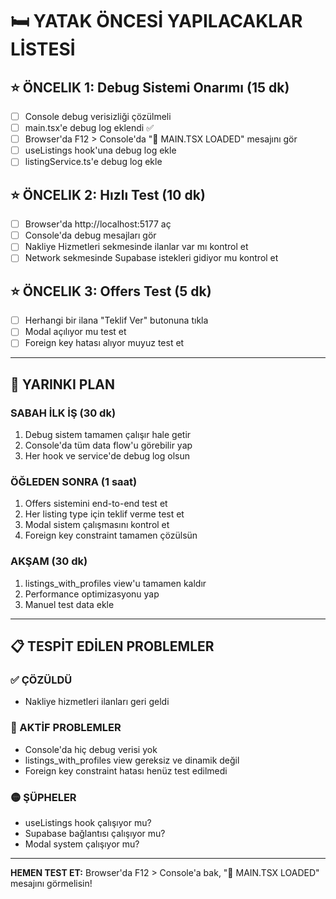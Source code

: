 # 🛏️ YATAK ÖNCESİ YAPILACAKLAR LİSTESİ

## ⭐ ÖNCELIK 1: Debug Sistemi Onarımı (15 dk)
- [ ] Console debug verisizliği çözülmeli
- [ ] main.tsx'e debug log eklendi ✅
- [ ] Browser'da F12 > Console'da "🚀 MAIN.TSX LOADED" mesajını gör
- [ ] useListings hook'una debug log ekle
- [ ] listingService.ts'e debug log ekle

## ⭐ ÖNCELIK 2: Hızlı Test (10 dk)
- [ ] Browser'da http://localhost:5177 aç
- [ ] Console'da debug mesajları gör
- [ ] Nakliye Hizmetleri sekmesinde ilanlar var mı kontrol et
- [ ] Network sekmesinde Supabase istekleri gidiyor mu kontrol et

## ⭐ ÖNCELIK 3: Offers Test (5 dk)
- [ ] Herhangi bir ilana "Teklif Ver" butonuna tıkla
- [ ] Modal açılıyor mu test et
- [ ] Foreign key hatası alıyor muyuz test et

---

## 🚀 YARINKI PLAN

### SABAH İLK İŞ (30 dk)
1. Debug sistem tamamen çalışır hale getir
2. Console'da tüm data flow'u görebilir yap
3. Her hook ve service'de debug log olsun

### ÖĞLEDEN SONRA (1 saat)
1. Offers sistemini end-to-end test et
2. Her listing type için teklif verme test et
3. Modal sistem çalışmasını kontrol et
4. Foreign key constraint tamamen çözülsün

### AKŞAM (30 dk)
1. listings_with_profiles view'u tamamen kaldır
2. Performance optimizasyonu yap
3. Manuel test data ekle

---

## 📋 TESPİT EDİLEN PROBLEMLER

### ✅ ÇÖZÜLDÜ
- Nakliye hizmetleri ilanları geri geldi

### 🔴 AKTİF PROBLEMLER
- Console'da hiç debug verisi yok
- listings_with_profiles view gereksiz ve dinamik değil
- Foreign key constraint hatası henüz test edilmedi

### 🟡 ŞÜPHELER
- useListings hook çalışıyor mu?
- Supabase bağlantısı çalışıyor mu?
- Modal system çalışıyor mu?

---

**HEMEN TEST ET:** Browser'da F12 > Console'a bak, "🚀 MAIN.TSX LOADED" mesajını görmelisin!
